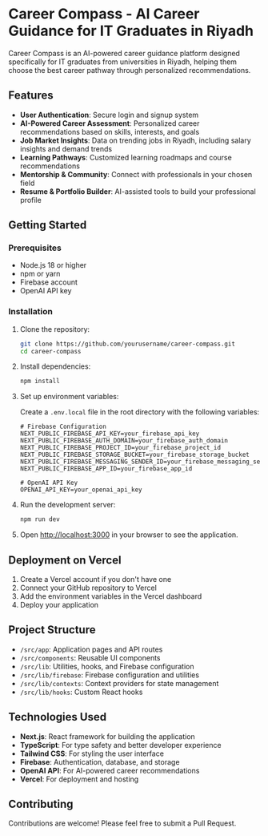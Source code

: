 # Career Compass - AI Career Guidance for IT Graduates in Riyadh

Career Compass is an AI-powered career guidance platform designed specifically for IT graduates from universities in Riyadh, helping them choose the best career pathway through personalized recommendations.

## Features

- **User Authentication**: Secure login and signup system
- **AI-Powered Career Assessment**: Personalized career recommendations based on skills, interests, and goals
- **Job Market Insights**: Data on trending jobs in Riyadh, including salary insights and demand trends
- **Learning Pathways**: Customized learning roadmaps and course recommendations
- **Mentorship & Community**: Connect with professionals in your chosen field
- **Resume & Portfolio Builder**: AI-assisted tools to build your professional profile

## Getting Started

### Prerequisites

- Node.js 18 or higher
- npm or yarn
- Firebase account
- OpenAI API key

### Installation

1. Clone the repository:
   ```bash
   git clone https://github.com/yourusername/career-compass.git
   cd career-compass
   ```

2. Install dependencies:
   ```bash
   npm install
   ```

3. Set up environment variables:
   
   Create a `.env.local` file in the root directory with the following variables:
   ```
   # Firebase Configuration
   NEXT_PUBLIC_FIREBASE_API_KEY=your_firebase_api_key
   NEXT_PUBLIC_FIREBASE_AUTH_DOMAIN=your_firebase_auth_domain
   NEXT_PUBLIC_FIREBASE_PROJECT_ID=your_firebase_project_id
   NEXT_PUBLIC_FIREBASE_STORAGE_BUCKET=your_firebase_storage_bucket
   NEXT_PUBLIC_FIREBASE_MESSAGING_SENDER_ID=your_firebase_messaging_sender_id
   NEXT_PUBLIC_FIREBASE_APP_ID=your_firebase_app_id

   # OpenAI API Key
   OPENAI_API_KEY=your_openai_api_key
   ```

4. Run the development server:
   ```bash
   npm run dev
   ```

5. Open [http://localhost:3000](http://localhost:3000) in your browser to see the application.

## Deployment on Vercel

1. Create a Vercel account if you don't have one
2. Connect your GitHub repository to Vercel
3. Add the environment variables in the Vercel dashboard
4. Deploy your application

## Project Structure

- `/src/app`: Application pages and API routes
- `/src/components`: Reusable UI components
- `/src/lib`: Utilities, hooks, and Firebase configuration
- `/src/lib/firebase`: Firebase configuration and utilities
- `/src/lib/contexts`: Context providers for state management
- `/src/lib/hooks`: Custom React hooks

## Technologies Used

- **Next.js**: React framework for building the application
- **TypeScript**: For type safety and better developer experience
- **Tailwind CSS**: For styling the user interface
- **Firebase**: Authentication, database, and storage
- **OpenAI API**: For AI-powered career recommendations
- **Vercel**: For deployment and hosting

## Contributing

Contributions are welcome! Please feel free to submit a Pull Request.